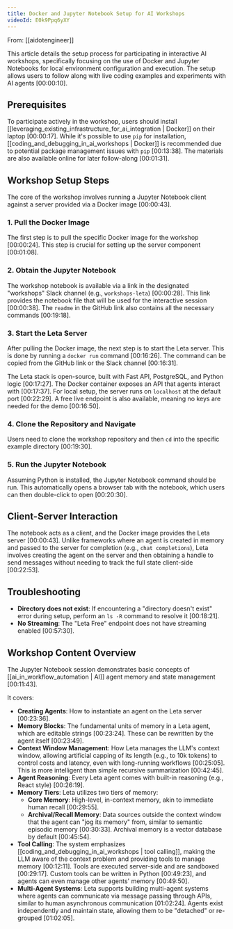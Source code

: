 ```yaml
---
title: Docker and Jupyter Notebook Setup for AI Workshops
videoId: E0k9Ppq6yXY
---
```


From: [[aidotengineer]] <br/> 

This article details the setup process for participating in interactive AI workshops, specifically focusing on the use of Docker and Jupyter Notebooks for local environment configuration and execution. The setup allows users to follow along with live coding examples and experiments with AI agents <a class="yt-timestamp" data-t="00:00:10">[00:00:10]</a>.

## Prerequisites

To participate actively in the workshop, users should install [[leveraging_existing_infrastructure_for_ai_integration | Docker]] on their laptop <a class="yt-timestamp" data-t="00:00:17">[00:00:17]</a>. While it's possible to use `pip` for installation, [[coding_and_debugging_in_ai_workshops | Docker]] is recommended due to potential package management issues with `pip` <a class="yt-timestamp" data-t="00:13:38">[00:13:38]</a>. The materials are also available online for later follow-along <a class="yt-timestamp" data-t="00:01:31">[00:01:31]</a>.

## Workshop Setup Steps

The core of the workshop involves running a Jupyter Notebook client against a server provided via a Docker image <a class="yt-timestamp" data-t="00:00:43">[00:00:43]</a>.

### 1. Pull the Docker Image

The first step is to pull the specific Docker image for the workshop <a class="yt-timestamp" data-t="00:00:24">[00:00:24]</a>. This step is crucial for setting up the server component <a class="yt-timestamp" data-t="00:01:08">[00:01:08]</a>.

### 2. Obtain the Jupyter Notebook

The workshop notebook is available via a link in the designated "workshops" Slack channel (e.g., `workshops-leta`) <a class="yt-timestamp" data-t="00:00:28">[00:00:28]</a>. This link provides the notebook file that will be used for the interactive session <a class="yt-timestamp" data-t="00:00:38">[00:00:38]</a>. The `readme` in the GitHub link also contains all the necessary commands <a class="yt-timestamp" data-t="00:19:18">[00:19:18]</a>.

### 3. Start the Leta Server

After pulling the Docker image, the next step is to start the Leta server. This is done by running a `docker run` command <a class="yt-timestamp" data-t="00:16:26">[00:16:26]</a>. The command can be copied from the GitHub link or the Slack channel <a class="yt-timestamp" data-t="00:16:31">[00:16:31]</a>.

The Leta stack is open-source, built with Fast API, PostgreSQL, and Python logic <a class="yt-timestamp" data-t="00:17:27">[00:17:27]</a>. The Docker container exposes an API that agents interact with <a class="yt-timestamp" data-t="00:17:37">[00:17:37]</a>. For local setup, the server runs on `localhost` at the default port <a class="yt-timestamp" data-t="00:22:29">[00:22:29]</a>. A free live endpoint is also available, meaning no keys are needed for the demo <a class="yt-timestamp" data-t="00:16:50">[00:16:50]</a>.

### 4. Clone the Repository and Navigate

Users need to clone the workshop repository and then `cd` into the specific example directory <a class="yt-timestamp" data-t="00:19:30">[00:19:30]</a>.

### 5. Run the Jupyter Notebook

Assuming Python is installed, the Jupyter Notebook command should be run. This automatically opens a browser tab with the notebook, which users can then double-click to open <a class="yt-timestamp" data-t="00:20:30">[00:20:30]</a>.

## Client-Server Interaction

The notebook acts as a client, and the Docker image provides the Leta server <a class="yt-timestamp" data-t="00:00:43">[00:00:43]</a>. Unlike frameworks where an agent is created in memory and passed to the server for completion (e.g., `chat completions`), Leta involves creating the agent on the server and then obtaining a handle to send messages without needing to track the full state client-side <a class="yt-timestamp" data-t="00:22:53">[00:22:53]</a>.

## Troubleshooting

*   **Directory does not exist**: If encountering a "directory doesn't exist" error during setup, perform an `ls -R` command to resolve it <a class="yt-timestamp" data-t="00:18:21">[00:18:21]</a>.
*   **No Streaming**: The "Leta Free" endpoint does not have streaming enabled <a class="yt-timestamp" data-t="00:57:30">[00:57:30]</a>.

## Workshop Content Overview

The Jupyter Notebook session demonstrates basic concepts of [[ai_in_workflow_automation | AI]] agent memory and state management <a class="yt-timestamp" data-t="00:11:43">[00:11:43]</a>.

It covers:
*   **Creating Agents**: How to instantiate an agent on the Leta server <a class="yt-timestamp" data-t="00:23:36">[00:23:36]</a>.
*   **Memory Blocks**: The fundamental units of memory in a Leta agent, which are editable strings <a class="yt-timestamp" data-t="00:23:24">[00:23:24]</a>. These can be rewritten by the agent itself <a class="yt-timestamp" data-t="00:23:49">[00:23:49]</a>.
*   **Context Window Management**: How Leta manages the LLM's context window, allowing artificial capping of its length (e.g., to 10k tokens) to control costs and latency, even with long-running workflows <a class="yt-timestamp" data-t="00:25:05">[00:25:05]</a>. This is more intelligent than simple recursive summarization <a class="yt-timestamp" data-t="00:42:45">[00:42:45]</a>.
*   **Agent Reasoning**: Every Leta agent comes with built-in reasoning (e.g., React style) <a class="yt-timestamp" data-t="00:26:19">[00:26:19]</a>.
*   **Memory Tiers**: Leta utilizes two tiers of memory:
    *   **Core Memory**: High-level, in-context memory, akin to immediate human recall <a class="yt-timestamp" data-t="00:29:55">[00:29:55]</a>.
    *   **Archival/Recall Memory**: Data sources outside the context window that the agent can "jog its memory" from, similar to semantic episodic memory <a class="yt-timestamp" data-t="00:30:33">[00:30:33]</a>. Archival memory is a vector database by default <a class="yt-timestamp" data-t="00:45:54">[00:45:54]</a>.
*   **Tool Calling**: The system emphasizes [[coding_and_debugging_in_ai_workshops | tool calling]], making the LLM aware of the context problem and providing tools to manage memory <a class="yt-timestamp" data-t="00:12:11">[00:12:11]</a>. Tools are executed server-side and are sandboxed <a class="yt-timestamp" data-t="00:29:17">[00:29:17]</a>. Custom tools can be written in Python <a class="yt-timestamp" data-t="00:49:23">[00:49:23]</a>, and agents can even manage other agents' memory <a class="yt-timestamp" data-t="00:49:50">[00:49:50]</a>.
*   **Multi-Agent Systems**: Leta supports building multi-agent systems where agents can communicate via message passing through APIs, similar to human asynchronous communication <a class="yt-timestamp" data-t="01:02:24">[01:02:24]</a>. Agents exist independently and maintain state, allowing them to be "detached" or re-grouped <a class="yt-timestamp" data-t="01:02:05">[01:02:05]</a>.